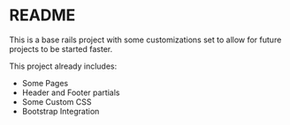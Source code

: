 # README

This is a base rails project with some customizations set to allow for future projects to be started faster. 

This project already includes:
* Some Pages
* Header and Footer partials
* Some Custom CSS
* Bootstrap Integration